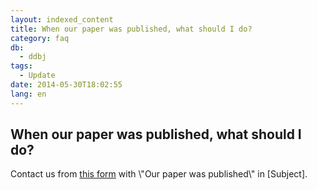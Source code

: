 ```yaml
---
layout: indexed_content
title: When our paper was published, what should I do?
category: faq
db:
  - ddbj
tags: 
  - Update
date: 2014-05-30T18:02:55
lang: en
---
```


## When our paper was published, what should I do?

<p>Contact us from <a href=\"/ddbj/updt-form-e.html\">this form</a> with \"Our paper was published\" in [Subject]. </p>